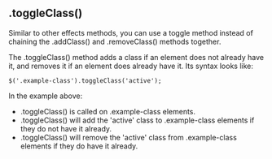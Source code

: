 ## .toggleClass()

Similar to other effects methods, you can use a toggle method instead of chaining the .addClass() and .removeClass() methods together.

The .toggleClass() method adds a class if an element does not already have it, and removes it if an element does already have it. Its syntax looks like:

```
$('.example-class').toggleClass('active');

```

In the example above:

- .toggleClass() is called on .example-class elements.
- .toggleClass() will add the 'active' class to .example-class elements if they do not have it already.
- .toggleClass() will remove the 'active' class from .example-class elements if they do have it already.
